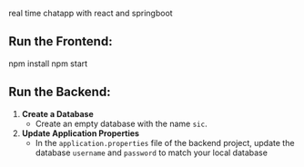 real time chatapp with react and springboot
## Run the Frontend:
   npm install
 npm start
## Run the Backend:

1. **Create a Database**
   - Create an empty database with the name `sic`.
2. **Update Application Properties**
   - In the `application.properties` file of the backend project, update the database `username` and `password` to match your local database
